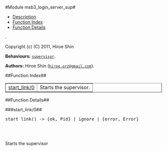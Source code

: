 

#Module msb3_login_server_sup#
* [Description](#description)
* [Function Index](#index)
* [Function Details](#functions)


.



Copyright (c) (C) 2011, Hiroe Shin

__Behaviours:__ [`supervisor`](supervisor.md).

__Authors:__ Hiroe Shin ([`hiroe.orz@gmail.com`](mailto:hiroe.orz@gmail.com)).<a name="index"></a>

##Function Index##


<table width="100%" border="1" cellspacing="0" cellpadding="2" summary="function index"><tr><td valign="top"><a href="#start_link-0">start_link/0</a></td><td>
Starts the supervisor.</td></tr></table>


<a name="functions"></a>

##Function Details##

<a name="start_link-0"></a>

###start_link/0##




<pre>start_link() -&gt; {ok, Pid} | ignore | {error, Error}</pre>
<br></br>





Starts the supervisor
